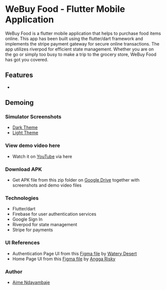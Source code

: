 # WeBuy Food - Flutter Mobile Application

WeBuy Food is a flutter mobile application that helps to purchase food items online. This app has been built using the flutter/dart framework and implements the stripe payment gateway for secure online transactions. The app utilizes riverpod for efficient state management. Whether you are on the go or simply too busy to make a trip to the grocery store, WeBuy Food has got you covered.
## Features
- 
## Demoing
### Simulator Screenshots
- [Dark Theme](https://photos.app.goo.gl/8mWnPcKgAMQCcVBJ8)
- [Light Theme](https://photos.app.goo.gl/xtef6LHBbvzWsm3e9)

### View demo video here
- Watch it on [YouTube](https://www.youtube.com/watch?v=3UCcQSjcPMM) via here
### Download APK 
- Get APK file from this zip folder on [Google Drive](https://drive.google.com/file/d/1xC2J9yA0lGIhmDVPaIX22CgSxoAi9f3w/view) together with screenshots and demo video files
### Technologies
- Flutter/dart
- Firebase for user authentication services
- Google Sign In
- Riverpod for state management
- Stripe for payments

### UI References

- Authentication Page UI from this [Figma file](https://www.patreon.com/posts/figma-design-ui-68844937) by [Watery Desert](https://github.com/watery-desert/)
- Home Page UI from this [Figma file](https://www.figma.com/file/lIEZJxjpcT8hi9Kkn0MjmA/Food-Yum-Mobile-App-(Community)?node-id=0%3A1) by [Angga Risky](https://www.youtube.com/anggarisky)

### Author
- [Aime Ndayambaje](https://github.com/aimelive)
